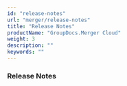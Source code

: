 ```yaml
---
id: "release-notes"
url: "merger/release-notes"
title: "Release Notes"
productName: "GroupDocs.Merger Cloud"
weight: 3
description: ""
keywords: ""
---
```


### Release Notes ###

